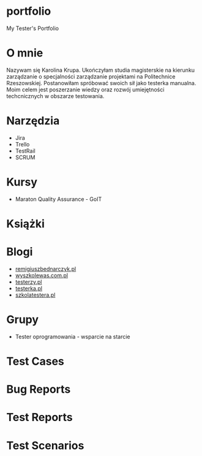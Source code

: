 # portfolio
My Tester's Portfolio

# O mnie
Nazywam się Karolina Krupa. Ukończyłam studia magisterskie na kierunku zarządzanie o specjalności zarządzanie projektami na Politechnice Rzeszowskiej. 
Postanowiłam spróbować swoich sił jako testerka manualna. Moim celem jest poszerzanie wiedzy oraz rozwój umiejętności techcnicznych w obszarze testowania. 

# Narzędzia
* Jira
* Trello
* TestRail
* SCRUM

# Kursy
* Maraton Quality Assurance - GoIT

# Książki

# Blogi
* [remigiuszbednarczyk.pl](https://remigiuszbednarczyk.pl/)
* [wyszkolewas.com.pl]([https://www.wyszkolewas.com.pl/ads.txt](https://www.wyszkolewas.com.pl/blog/))
* [testerzy.pl](https://testerzy.pl/)
* [testerka.pl](https://testerka.pl/)
* [szkolatestera.pl](https://szkolatestera.pl/blog/)

# Grupy
* Tester oprogramowania - wsparcie na starcie

# Test Cases

# Bug Reports

# Test Reports

# Test Scenarios
